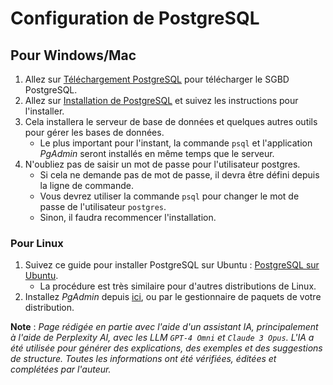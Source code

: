 # Configuration de PostgreSQL

## Pour Windows/Mac

1. Allez
   sur [Téléchargement PostgreSQL](https://www.enterprisedb.com/downloads/postgres-postgresql-downloads)
   pour télécharger le SGBD PostgreSQL.
2. Allez
   sur [Installation de PostgreSQL](https://www.enterprisedb.com/docs/supported-open-source/postgresql/installer/02_installing_postgresql_with_the_graphical_installation_wizard/01_invoking_the_graphical_installer/)
   et suivez les instructions pour l'installer.
3. Cela installera le serveur de base de données et quelques autres outils pour
   gérer les bases de données.
    - Le plus important pour l'instant, la commande `psql` et l'application
      *PgAdmin* seront installés en même temps que le serveur.
4. N'oubliez pas de saisir un mot de passe pour l'utilisateur postgres.
    - Si cela ne demande pas de mot de passe, il devra être défini depuis la
      ligne de commande.
    - Vous devrez utiliser la commande `psql` pour changer le mot de passe de
      l'utilisateur `postgres`.
    - Sinon, il faudra recommencer l'installation.

### Pour Linux

1. Suivez ce guide pour installer PostgreSQL sur
   Ubuntu : [PostgreSQL sur Ubuntu](https://www.digitalocean.com/community/tutorials/how-to-install-postgresql-on-ubuntu-20-04-quickstart).
    - La procédure est très similaire pour d'autres distributions de Linux.
2. Installez *PgAdmin* depuis [ici](https://www.pgadmin.org/download/), ou par
   le gestionnaire de paquets de votre distribution.

**Note** : _Page rédigée en partie avec l'aide d'un assistant IA, principalement
à l'aide de Perplexity AI, avec les _LLM_ `GPT-4 Omni` et `Claude 3 Opus`. L'IA
a été utilisée pour générer des explications, des exemples et des suggestions de
structure. Toutes les informations ont été vérifiées, éditées et complétées par
l'auteur._